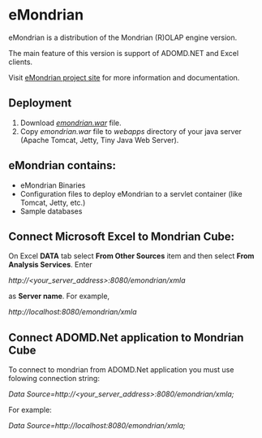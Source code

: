 # eMondrian
eMondrian is a distribution of the Mondrian (R)OLAP engine version.

The main feature of this version is support of ADOMD.NET and Excel clients.

Visit [eMondrian project site](https://sergeisemenkov.github.io/eMondrian/) for more information and documentation.

## Deployment
1. Download [*emondrian.war*](https://github.com/SergeiSemenkov/eMondrian/releases/latest/download/emondrian.war) file.
2. Copy *emondrian.war* file to *webapps* directory of your java server (Apache Tomcat, Jetty, Tiny Java Web Server).

## eMondrian contains: 
- eMondrian Binaries
- Configuration files to deploy eMondrian to a servlet container (like Tomcat, Jetty, etc.)
- Sample databases

## Connect Microsoft Excel to Mondrian Cube:
On Excel **DATA** tab select **From Other Sources** item and then select **From Analysis Services**.
Enter

*http://<your_server_address>:8080/emondrian/xmla* 

as **Server name**.
For example,

*http://localhost:8080/emondrian/xmla*

## Connect ADOMD.Net application to Mondrian Cube
To connect to mondrian from ADOMD.Net application you must use folowing connection string:

*Data Source=http://<your_server_address>:8080/emondrian/xmla;*

For example:

*Data Source=http://localhost:8080/emondrian/xmla;* 
